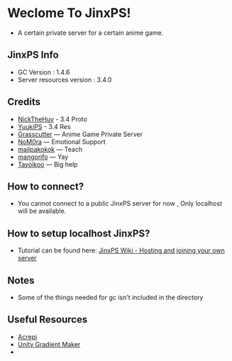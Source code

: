 # Weclome To JinxPS!
- A certain private server for a certain anime game.

## JinxPS Info
- GC Version : 1.4.6
- Server resources version : 3.4.0

## Credits
- [NickTheHuy](https://github.com/NickTheHuy) - 3.4 Proto 
- [YuukiPS](https://discord.gg/yuukips) - 3.4 Res
- [Grasscutter](https://github.com/Grasscutters/Grasscutter) — Anime Game Private Server
- [NoM0ra](https://github.com/NoM0ra) — Emotional Support
- [mailpakokok](https://github.com/mailpakokok) — Teach
- [mangorifo](https://github.com/mangorifo) — Yay
- [Tayoikoo](https://github.com/Tayoikoo) — Big help

## How to connect?
- You cannot connect to a public JinxPS server for now , Only localhost will be available.

## How to setup localhost JinxPS?
- Tutorial can be found here: [JinxPS Wiki - Hosting and joining your own server](https://github.com/Jinx-PS/JinxPS/wiki/Hosting-and-joining-your-own-server)

## Notes
- Some of the things needed for gc isn't included in the directory

## Useful Resources
- [Acrepi](https://discord.gg/acrepi)
- [Unity Gradient Maker](https://kanatimc.github.io/Unity-Gradient-Maker/)
- 
